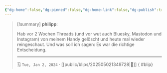 ```yaml
---
{"dg-home":false,"dg-pinned":false,"dg-home-link":false,"dg-publish":true,"type":"blip","created-date":"2024-01-02T00:00:00","updated-date":"2025-05-02T13:55:22","disabled rules":["yaml-title","yaml-title-alias","file-name-heading"],"title":"philipp on Threads @ 2024-01-02","dg-path":"blips/202505021349728.md","permalink":"/blips/202505021349728/","dgPassFrontmatter":true,"created":"2024-01-02T00:00:00","updated":"2025-05-02T13:55:22"}
---
```


> [!summary] **philipp**:
>
> Hab vor 2 Wochen Threads (und vor wut auch Bluesky, Mastodon und Instagram) von meinem Handy gelöscht und heute mal wieder reingeschaut. Und was soll ich sagen: Es war die richtige Entscheidung.
> - - -
>
> 🗓️ `Tue, Jan 2, 2024` · [[public/blips/202505021349728\|🔗]]
{ #blip}

